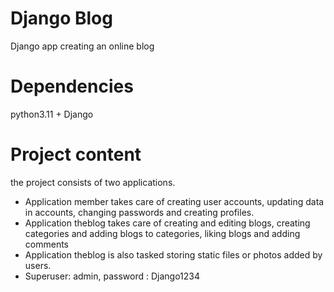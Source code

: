 # Django Blog

 
Django app creating an online blog


# Dependencies

python3.11 + Django 

# Project content

the project consists of two applications. 

- Application member takes care of creating user accounts, updating data in accounts, changing passwords and creating profiles.
- Application theblog takes care of creating and editing blogs, creating categories and adding blogs to categories, liking blogs and adding comments
- Application theblog is also tasked storing static files or photos added by users.
- Superuser: admin, password : Django1234

